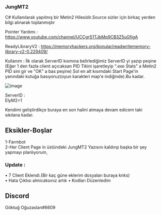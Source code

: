 ### JungMT2



C# Kullanılarak yapılmış bir Metin2 Hilesidir.Source sizler için birkaç yerden bilgi alınarak toplanmıştır

Pointer Yardımı : https://www.youtube.com/channel/UCCgrS1TJbMp9CB3Z5uGfjgA

ReadyLibraryV2 : https://memoryhackers.org/konular/readwritememory-library-v2-0.229409/


Kullanım : İlk olarak ServerID kısmına belirlediğimiz ServerID yi yazıp peşine (Eğer 1 den fazla client açıcaksan
PID Tikini işaretleyip ".exe Stats" a Metin2 PID sini gir ve "OK" a bas peşine) Sol en alt kısımdaki Start Page'in
yanındaki kutuğa basıyoruz(oyun karakteri map'e indiğinde).Bu kadar.

![image](https://user-images.githubusercontent.com/81483108/205394683-e74291dc-e585-484e-888a-fd5b2b1f08a8.png)

ServerID :                                                                            
ElyM2=1                                                                                                                

Kendimi geliştirdikçe buraya en son halini atmaya devam edicem taki sıkılana kadar.

## Eksikler-Boşlar

1-Farmbot                                                                                                                                         
2-Her Client Page in üstündeki JungMT2 Yazısını kaldırıp başka bir şey yapmayı planlıyorum,           

### Update :

• 7 Client Eklendi.(Bir kaç güne eklerim dosyaları buraya knks)                               
• Hata Çıktısı almicaksınız artık
• Kodları Düzenledim                                                                                                                                                             
  
## Discord
Göktuğ Oğuzaslan#6609
